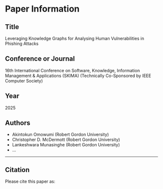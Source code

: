 # Paper Information

## Title
Leveraging Knowledge Graphs for Analysing Human Vulnerabilities in Phishing Attacks

## Conference or Journal
16th International Conference on Software, Knowledge, Information Management & Applications (SKIMA)
(Technically Co-Sponsored by IEEE Computer Society)

## Year
2025

## Authors
- Akintokun Omowumi (Robert Gordon University)
- Christopher D. McDermott (Robert Gordon University)
- Lankeshwara Munasinghe (Robert Gordon University)
- ...

---

## Citation

Please cite this paper as:


